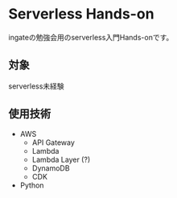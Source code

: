 # Serverless Hands-on

ingateの勉強会用のserverless入門Hands-onです。

## 対象

serverless未経験

## 使用技術

- AWS
    - API Gateway
    - Lambda
    - Lambda Layer (?)
    - DynamoDB
    - CDK
- Python
